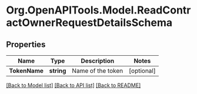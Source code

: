 
# Org.OpenAPITools.Model.ReadContractOwnerRequestDetailsSchema

## Properties

Name | Type | Description | Notes
------------ | ------------- | ------------- | -------------
**TokenName** | **string** | Name of the token | [optional] 

[[Back to Model list]](../README.md#documentation-for-models)
[[Back to API list]](../README.md#documentation-for-api-endpoints)
[[Back to README]](../README.md)

